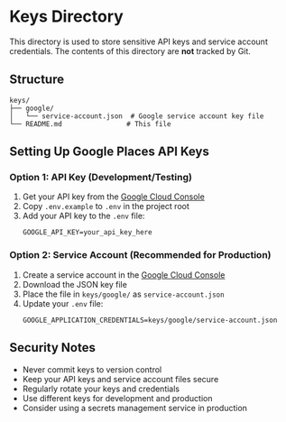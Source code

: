 # Keys Directory

This directory is used to store sensitive API keys and service account credentials. The contents of this directory are **not** tracked by Git.

## Structure

```
keys/
├── google/
│   └── service-account.json  # Google service account key file
└── README.md                # This file
```

## Setting Up Google Places API Keys

### Option 1: API Key (Development/Testing)

1. Get your API key from the [Google Cloud Console](https://console.cloud.google.com/)
2. Copy `.env.example` to `.env` in the project root
3. Add your API key to the `.env` file:
   ```
   GOOGLE_API_KEY=your_api_key_here
   ```

### Option 2: Service Account (Recommended for Production)

1. Create a service account in the [Google Cloud Console](https://console.cloud.google.com/)
2. Download the JSON key file
3. Place the file in `keys/google/` as `service-account.json`
4. Update your `.env` file:
   ```
   GOOGLE_APPLICATION_CREDENTIALS=keys/google/service-account.json
   ```

## Security Notes

- Never commit keys to version control
- Keep your API keys and service account files secure
- Regularly rotate your keys and credentials
- Use different keys for development and production
- Consider using a secrets management service in production 